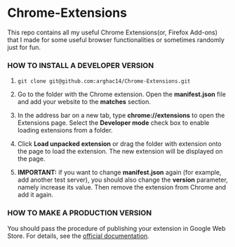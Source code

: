 # Chrome-Extensions
This repo contains all my useful Chrome Extensions(or, Firefox Add-ons) that I made for some useful browser functionalities or sometimes randomly just for fun.
<h3>HOW TO INSTALL A DEVELOPER VERSION</h3>

1. `git clone git@github.com:arghac14/Chrome-Extensions.git`
2. Go to the folder with the Chrome extension. Open the **manifest.json** file and add your website to the **matches** section.
3. In the address bar on a new tab, type **chrome://extensions** to open the Extensions page. Select the **Developer mode** check box to enable loading extensions from a folder.

4. Click **Load unpacked extension** or drag the folder with extension onto the page to load the extension. The new extension will be displayed on the page.

5. **IMPORTANT:** if you want to change **manifest.json** again (for example, add another test server), you should also change the **version** parameter, namely increase its value. Then remove the extension from Chrome and add it again.


<h3>HOW TO MAKE A PRODUCTION VERSION</h3>
You should pass the procedure of publishing your extension in Google Web Store. For details, see the <a href="https://developer.chrome.com/webstore/get_started_simple#step5">official documentation</a>.

